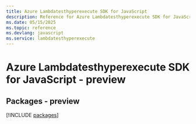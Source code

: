 ```yaml
---
title: Azure Lambdatesthyperexecute SDK for JavaScript
description: Reference for Azure Lambdatesthyperexecute SDK for JavaScript
ms.date: 05/15/2025
ms.topic: reference
ms.devlang: javascript
ms.service: lambdatesthyperexecute
---
```

# Azure Lambdatesthyperexecute SDK for JavaScript - preview
## Packages - preview
[!INCLUDE [packages](lambdatesthyperexecute-index.md)]